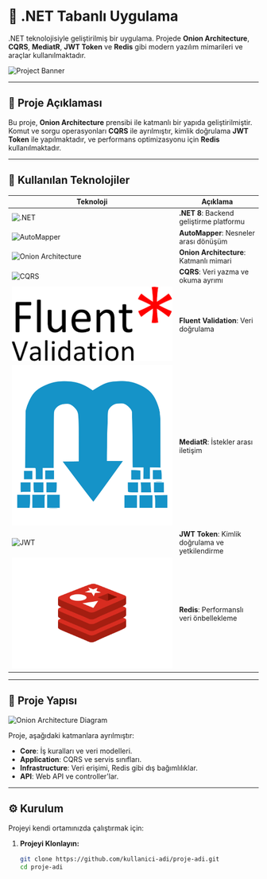 # 🌟 .NET Tabanlı Uygulama

.NET teknolojisiyle geliştirilmiş bir uygulama. Projede **Onion Architecture**, **CQRS**, **MediatR**, **JWT Token** ve **Redis** gibi modern yazılım mimarileri ve araçlar kullanılmaktadır.

![Project Banner](./images/banner.png) <!-- Banner resmi buraya eklenecek -->

---

## 📖 Proje Açıklaması

Bu proje, **Onion Architecture** prensibi ile katmanlı bir yapıda geliştirilmiştir. Komut ve sorgu operasyonları **CQRS** ile ayrılmıştır, kimlik doğrulama **JWT Token** ile yapılmaktadır, ve performans optimizasyonu için **Redis** kullanılmaktadır.

---

## 🚀 Kullanılan Teknolojiler

| Teknoloji         | Açıklama                                              | 
| ----------------- | ----------------------------------------------------  |
| ![.NET](./images/et.png) | **.NET 8**: Backend geliştirme platformu    |
| ![AutoMapper](./images/automapper.png)  | **AutoMapper**: Nesneler arası dönüşüm      |
| ![Onion Architecture](./images/onion.png) | **Onion Architecture**: Katmanlı mimari        |
| ![CQRS](./images/cqrs.png)           | **CQRS**: Veri yazma ve okuma ayrımı         |
| ![Fluent Validation](./images/fluent.png) | **Fluent Validation**: Veri doğrulama        |
| ![MediatR](./images/mediatr.png) | **MediatR**: İstekler arası iletişim         |
| ![JWT](./images/jwt.png)             | **JWT Token**: Kimlik doğrulama ve yetkilendirme |
| ![Redis](./images/redis.png)         | **Redis**: Performanslı veri önbellekleme    |

---

## 📂 Proje Yapısı

![Onion Architecture Diagram](./images/architecture.png) <!-- Proje mimarisi diyagramı -->

Proje, aşağıdaki katmanlara ayrılmıştır:

- **Core**: İş kuralları ve veri modelleri.
- **Application**: CQRS ve servis sınıfları.
- **Infrastructure**: Veri erişimi, Redis gibi dış bağımlılıklar.
- **API**: Web API ve controller'lar.

---

## ⚙️ Kurulum

Projeyi kendi ortamınızda çalıştırmak için:

1. **Projeyi Klonlayın:**

   ```bash
   git clone https://github.com/kullanici-adi/proje-adi.git
   cd proje-adi
